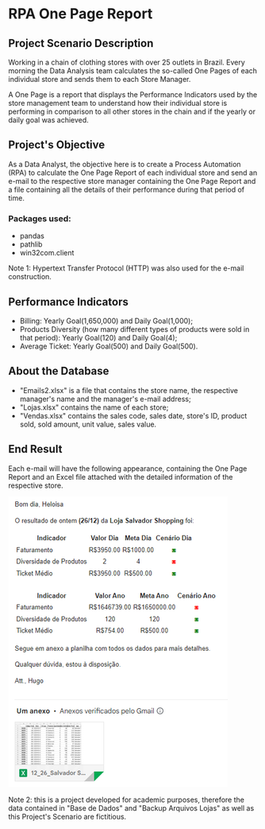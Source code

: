# RPA One Page Report

## Project Scenario Description
<p>Working in a chain of clothing stores with over 25 outlets in Brazil. Every morning
the Data Analysis team calculates the so-called One Pages of each individual store and
sends them to each Store Manager.</p>
<p>A One Page is a report that displays the Performance Indicators used by the
store management team to understand how their individual store is performing in
comparison to all other stores in the chain and if the yearly or daily goal was achieved.</p>

## Project's Objective
<p>As a Data Analyst, the objective here is to create a Process Automation (RPA) to calculate
the One Page Report of each individual store and send an e-mail to the respective store manager
containing the One Page Report and a file containing all the details of their performance
during that period of time.</p>

### Packages used:
+ pandas
+ pathlib
+ win32com.client

<p>Note 1: Hypertext Transfer Protocol (HTTP) was also used for the e-mail construction.</p>

## Performance Indicators
+ Billing: Yearly Goal(1,650,000) and Daily Goal(1,000);
+ Products Diversity (how many different types of products were sold in that period):
Yearly Goal(120) and Daily Goal(4);
+ Average Ticket: Yearly Goal(500) and Daily Goal(500).

## About the Database
+ "Emails2.xlsx" is a file that contains the store name, the respective manager's name
and the manager's e-mail address;
+ "Lojas.xlsx" contains the name of each store;
+ "Vendas.xlsx" contains the sales code, sales date, store's ID, product sold, sold amount,
unit value, sales value.

## End Result
<p>Each e-mail will have the following appearance, containing the One Page Report and an
Excel file attached with the detailed information of the respective store.</p>

![img_1.png](img_1.png)

<p> Note 2: this is a project developed for academic purposes, therefore the
data contained in "Base de Dados" and "Backup Arquivos Lojas" as well as this Project's Scenario
are fictitious.</p>